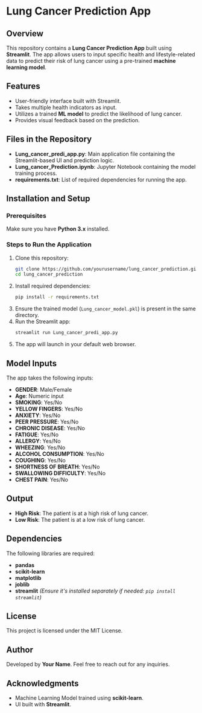 # Lung Cancer Prediction App

## Overview
This repository contains a **Lung Cancer Prediction App** built using **Streamlit**. The app allows users to input specific health and lifestyle-related data to predict their risk of lung cancer using a pre-trained **machine learning model**.

## Features
- User-friendly interface built with Streamlit.
- Takes multiple health indicators as input.
- Utilizes a trained **ML model** to predict the likelihood of lung cancer.
- Provides visual feedback based on the prediction.

## Files in the Repository
- **Lung_cancer_predi_app.py**: Main application file containing the Streamlit-based UI and prediction logic.
- **Lung_cancer_Prediction.ipynb**: Jupyter Notebook containing the model training process.
- **requirements.txt**: List of required dependencies for running the app.

## Installation and Setup
### Prerequisites
Make sure you have **Python 3.x** installed.

### Steps to Run the Application
1. Clone this repository:
   ```sh
   git clone https://github.com/yourusername/lung_cancer_prediction.git
   cd lung_cancer_prediction
   ```
2. Install required dependencies:
   ```sh
   pip install -r requirements.txt
   ```
3. Ensure the trained model (`Lung_cancer_model.pkl`) is present in the same directory.
4. Run the Streamlit app:
   ```sh
   streamlit run Lung_cancer_predi_app.py
   ```
5. The app will launch in your default web browser.

## Model Inputs
The app takes the following inputs:
- **GENDER**: Male/Female
- **Age**: Numeric input
- **SMOKING**: Yes/No
- **YELLOW FINGERS**: Yes/No
- **ANXIETY**: Yes/No
- **PEER PRESSURE**: Yes/No
- **CHRONIC DISEASE**: Yes/No
- **FATIGUE**: Yes/No
- **ALLERGY**: Yes/No
- **WHEEZING**: Yes/No
- **ALCOHOL CONSUMPTION**: Yes/No
- **COUGHING**: Yes/No
- **SHORTNESS OF BREATH**: Yes/No
- **SWALLOWING DIFFICULTY**: Yes/No
- **CHEST PAIN**: Yes/No

## Output
- **High Risk**: The patient is at a high risk of lung cancer.
- **Low Risk**: The patient is at a low risk of lung cancer.

## Dependencies
The following libraries are required:
- **pandas**
- **scikit-learn**
- **matplotlib**
- **joblib**
- **streamlit** *(Ensure it's installed separately if needed: `pip install streamlit`)*

## License
This project is licensed under the MIT License.

## Author
Developed by **Your Name**. Feel free to reach out for any inquiries.

## Acknowledgments
- Machine Learning Model trained using **scikit-learn**.
- UI built with **Streamlit**.
